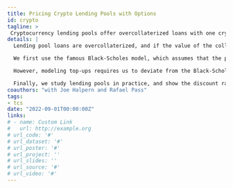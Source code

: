```yaml
---
title: Pricing Crypto Lending Pools with Options
id: crypto
tagline: >
 Cryptocurrency lending pools offer overcollaterized loans with one cryptocurrency held as collateral and a different currency given out as a loan. Because they are overcollaterized, they do not increase the borrower's liquidity, and so should not be compared to standard loans. Rather, lending pools allow borrowers to increase their exposure to a particular currency, just as options allow investors to increase their exposure in the standard financial world. As a result, we build models to price the interest rates and other parameters of lending pools by replicating them as options, and using ideas from options pricing. 
details: |
  Lending pool loans are overcollaterized, and if the value of the collateral dips too low, the entire loan is liquidated: the borrower cannot repay the loan to claim their collateral, which is instead sold off at a discount. Borrowers have the option to "top-up" their loans at any time by depositing more collateral which they retrieve when they repay the loan.

  We first use the famous Black-Scholes model, which assumes that the price of the asset (i.e., the crypto) obeys geometric brownian motion, that the market is frictionless, and that trades are continuous. If we simplify lending pools by ignoring the ability of borrowers to top up their loans, we can replicate lending pool loans via (down-and-out) barrier options, which are options that are called off when the price of the asset dips too low. This lets us get a simple model for pricing interest rates and collaterization parameters of lending pools.

  However, modeling top-ups requires us to deviate from the Black-Scholes model. In particular, top-ups are trivial if there is no discount factor. So, we augment the Black-Scholes model to allow for discounting, and implement simulations to price interest rates with top-ups. To do so, we consider loans which borrowers are allowed to top-up a finite number of times. We show that such loans can be considered nested barrier options, such that topping up $k$ times is a barrier option with a rebate equivalent to the value of being allowed to top-up only $k-1$ times. We show, via simulations, that the values of these limited top-up options converges quickly.

  Finally, we study lending pools in practice, and show the discount rates induced by their interest rates, under our model.
coauthors: "with Joe Halpern and Rafael Pass"
tags:
- tcs
date: "2022-09-01T00:00:00Z"
links:
# - name: Custom Link
#   url: http://example.org
# url_code: '#'
# url_dataset: '#'
# url_poster: '#'
# url_project: ''
# url_slides: ''
# url_source: '#'
# url_video: '#'
---
```

